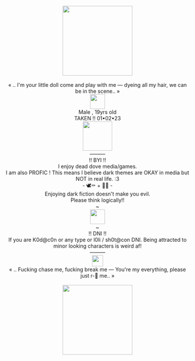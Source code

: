 <div align="center"> <br />
  <img src="https://file.garden/Zlo7whFY2AfQROME/36764ba7e81555b390f50a5efe096246.gif" "width="190" height="190"> <br /> <br />
  « .. I'm your little doll come and play with me — dyeing all my hair, we can be in the scene.. » <br />
  <img src="https://file.garden/Zlo7whFY2AfQROME/tumblr_161b040c9aa5a0d34839d3c8aacd4217_8931a0e4_400.png" "width="40" height="40">
  <br /> 
  Male , 19yrs old <br />
  TAKEN !! 01•02•23 <br /> 
  <img src="https://file.garden/Zlo7whFY2AfQROME/bab69adf.gif" "width="80" height="80"> <br />
  ——— <br /> 
  !! BYI !! <br />
  I enjoy dead dove media/games. <br />
  I am also PROFIC ! This means I believe dark themes are OKAY in media but NOT in real life. :3 <br />
  - 🕊️⚰️ + 🥭🌈 - <br />
  Enjoying dark fiction doesn't make you evil. <br />
  Please think logically!! <br />
  ~ <br />
 <img src="https://file.garden/Zlo7whFY2AfQROME/aa584a79.gif" "width="40" height="40"> <br />
  ~ <br />
  !! DNI !! <br />
  If you are K0d@c0n or any type or l0li / sh0t@con DNI. Being attracted to minor looking characters is weird af! <br />
  ——— <br />
  <img src="https://file.garden/Zlo7whFY2AfQROME/6eabb36f.png" "width="30" height="30"> <br />
  « .. Fucking chase me, fucking break me — You're my everything, please just r-📸 me.. » <br /> <br />
  <img src="https://file.garden/Zlo7whFY2AfQROME/Untitled110_20240620030008.png" "width="190" height="190"> <br />
</div>
